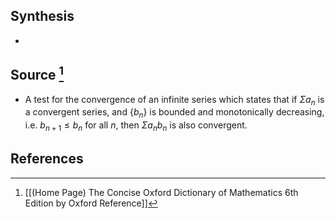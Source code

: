 ## Synthesis
- 
## Source [^1]
- A test for the convergence of an infinite series which states that if $\Sigma a_n$ is a convergent series, and $\{b_n\}$ is bounded and monotonically decreasing, i.e. $b_{n+1}\le b_n$ for all $n$, then $\Sigma a_nb_n$ is also convergent. 
## References

[^1]: [[(Home Page) The Concise Oxford Dictionary of Mathematics 6th Edition by Oxford Reference]]